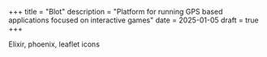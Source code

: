 +++
title = "Blot"
description = "Platform for running GPS based applications focused on interactive games"
date = 2025-01-05
draft = true
+++

Elixir, phoenix, leaflet icons

